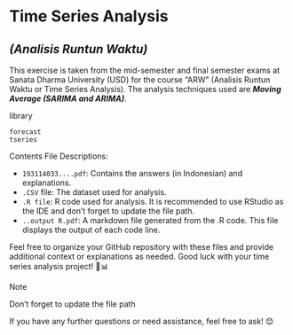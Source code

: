 # **Time Series Analysis** 
## _(Analisis Runtun Waktu)_
This exercise is taken from the mid-semester and final semester exams at Sanata Dharma University (USD) for the course “ARW” (Analisis Runtun Waktu or Time Series Analysis). The analysis techniques used are ***_Moving Average_ (SARIMA and ARIMA)***.

library
```
forecast
tseries
```
Contents
File Descriptions:

- `193114033....pdf`: Contains the answers (in Indonesian) and explanations.
- `.CSV` file: The dataset used for analysis.
- `.R file`: R code used for analysis. It is recommended to use RStudio as the IDE and don’t forget to update the file path.
- `..output R.pdf`: A markdown file generated from the .R code. This file displays the output of each code line.

Feel free to organize your GitHub repository with these files and provide additional context or explanations as needed. Good luck with your time series analysis project! 🚀📊
>[!NOTE]
> Don’t forget to update the file path

If you have any further questions or need assistance, feel free to ask! 😊
